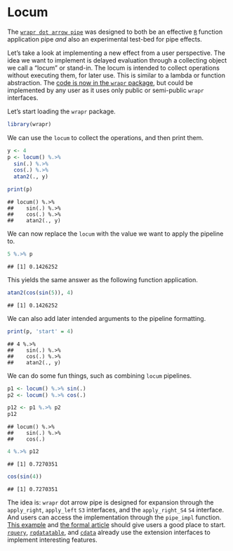 Locum
================

The [`wrapr dot arrow
pipe`](https://journal.r-project.org/archive/2018/RJ-2018-042/index.html)
was designed to both be an effective [`R`](https://www.r-project.org)
function application pipe *and* also an experimental test-bed for pipe
effects.

Let’s take a look at implementing a new effect from a user perspective.
The idea we want to implement is delayed evaluation through a collecting
object we call a “locum” or stand-in. The locum is intended to collect
operations without executing them, for later use. This is similar to a
lambda or function abstraction. The [code is now in the `wrapr`
package](https://github.com/WinVector/wrapr/blob/master/R/locum.R), but
could be implemented by any user as it uses only public or semi-public
`wrapr` interfaces.

Let’s start loading the `wrapr` package.

``` r
library(wrapr)
```

We can use the `locum` to collect the operations, and then print them.

``` r
y <- 4
p <- locum() %.>% 
  sin(.) %.>% 
  cos(.) %.>% 
  atan2(., y)

print(p)
```

    ## locum() %.>%
    ##    sin(.) %.>%
    ##    cos(.) %.>%
    ##    atan2(., y)

We can now replace the `locum` with the value we want to apply the
pipeline to.

``` r
5 %.>% p
```

    ## [1] 0.1426252

This yields the same answer as the following function application.

``` r
atan2(cos(sin(5)), 4)
```

    ## [1] 0.1426252

We can also add later intended arguments to the pipeline formatting.

``` r
print(p, 'start' = 4)
```

    ## 4 %.>%
    ##    sin(.) %.>%
    ##    cos(.) %.>%
    ##    atan2(., y)

We can do some fun things, such as combining `locum` pipelines.

``` r
p1 <- locum() %.>% sin(.)
p2 <- locum() %.>% cos(.)

p12 <- p1 %.>% p2
p12
```

    ## locum() %.>%
    ##    sin(.) %.>%
    ##    cos(.)

``` r
4 %.>% p12
```

    ## [1] 0.7270351

``` r
cos(sin(4))
```

    ## [1] 0.7270351

The idea is: `wrapr` dot arrow pipe is designed for expansion through
the `apply_right`, `apply_left` `S3` interfaces, and the
`apply_right_S4` `S4` interface. And users can access the implementation
through the `pipe_impl` function. [This
example](https://github.com/WinVector/wrapr/blob/master/Examples/Locum/Locum.md)
and [the formal
article](https://journal.r-project.org/archive/2018/RJ-2018-042/index.html)
should give users a good place to start.
[`rquery`](https://github.com/WinVector/rquery),
[`rqdatatable`](https://github.com/WinVector/rqdatatable), and
[`cdata`](https://github.com/WinVector/cdata) already use the extension
interfaces to implement interesting features.
